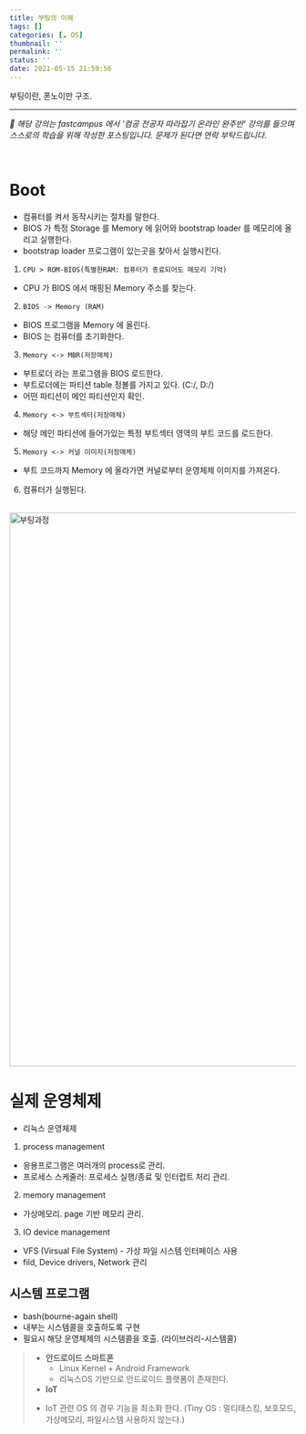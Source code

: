 ```yaml
---
title: 부팅의 이해
tags: []
categories: [☁️ OS]
thumbnail: ''
permalink: ''
status: ''
date: 2021-05-15 21:59:56
---
```


부팅이란, 폰노이만 구조.
<!-- excerpt -->
<!-- toc -->

---

*💬 해당 강의는 fastcampus 에서 '컴공 전공자 따라잡기 온라인 완주반' 강의를 들으며 스스로의 학습을 위해 작성한 포스팅입니다. 문제가 된다면 연락 부탁드립니다.*

<br>

# Boot
- 컴퓨터를 켜서 동작시키는 절차를 말한다.
- BIOS 가 특정 Storage 를 Memory 에 읽어와 bootstrap loader 를 메모리에 올리고 실행한다.
- bootstrap loader 프로그램이 있는곳을 찾아서 실행시킨다.

1. `CPU > ROM-BIOS(특별한RAM: 컴퓨터가 종료되어도 메모리 기억)`
 - CPU 가 BIOS 에서 매핑된 Memory 주소를 찾는다.
2. `BIOS -> Memory (RAM)`
 - BIOS 프로그램을 Memory 에 올린다.
 - BIOS 는 컴퓨터를 초기화한다.
3. `Memory <-> MBR(저장매체)`
 - 부트로더 라는 프로그램을 BIOS 로드한다.
  - 부트로더에는 파티션 table 정볼를 가지고 있다. (C:/, D:/)
   - 어떤 파티션이 메인 파티션인지 확인.
4. `Memory <-> 부트섹터(저장매체)`
 - 해당 메인 파티션에 들어가있는 특정 부트섹터 영역의 부트 코드를 로드한다.
5. `Memory <-> 커널 이미지(저장매체)`
 - 부트 코드까지 Memory 에 올라가면 커널로부터 운영체제 이미지를 가져온다.
6. 컴퓨터가 실행된다. 


<br>

<img width="972" alt="부팅과정" src="https://user-images.githubusercontent.com/28856435/118362451-85ef3600-b5ca-11eb-9f56-c2f281b47f1e.PNG">

# 실제 운영체제
- 리눅스 운영체제
 1. process management
   - 응용프로그램은 여러개의 process로 관리.
   - 프로세스 스케줄러: 프로세스 실행/종료 및 인터럽트 처리 관리.
 2. memory management
   - 가상메모리. page 기반 메모리 관리.
 3. IO device management
   - VFS (Virsual File System)
    - 가상 파일 시스템 인터페이스 사용
   - fild, Device drivers, Network 관리

## 시스템 프로그램
   - bash(bourne-again shell)
   - 내부는 시스템콜을 호출하도록 구현
   - 필요시 해당 운영체제의 시스템콜을 호출. (라이브러리-시스템콜)

>* __안드로이드 스마트폰__
>   - Linux Kernel + Android Framework
>   - 리눅스OS 기반으로 안드로이드 플랫폼이 존재한다. 
>* __IoT__
>  - IoT 관련 OS 의 경우 기능을 최소화 한다. (Tiny OS : 멀티태스킹, 보호모드, 가상메모리, 파일시스템 사용하지 않는다.)
